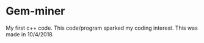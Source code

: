 # Gem-miner
My first c++ code. This code/program sparked my coding interest. This was made in 10/4/2018.
